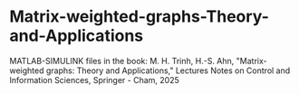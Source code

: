 # Matrix-weighted-graphs-Theory-and-Applications
MATLAB-SIMULINK files in the book: M. H. Trinh, H.-S. Ahn, "Matrix-weighted graphs: Theory and Applications," Lectures Notes on Control and Information Sciences, Springer - Cham, 2025
